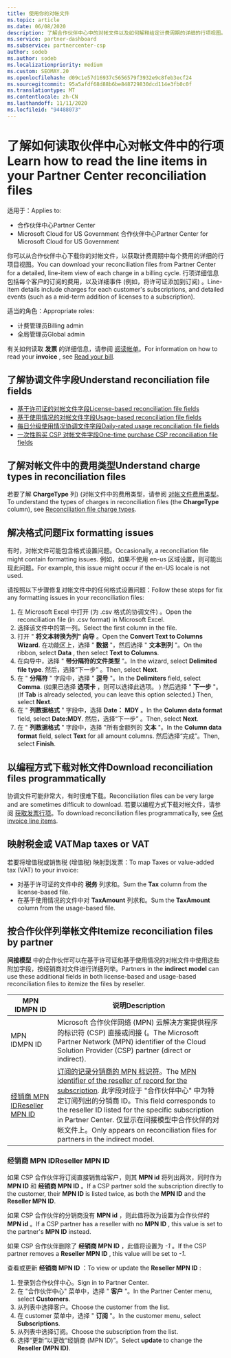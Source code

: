 ```yaml
---
title: 使用你的对帐文件
ms.topic: article
ms.date: 06/08/2020
description: 了解合作伙伴中心中的对帐文件以及如何解释给定计费周期的详细的行项视图。
ms.service: partner-dashboard
ms.subservice: partnercenter-csp
author: sodeb
ms.author: sodeb
ms.localizationpriority: medium
ms.custom: SEOMAY.20
ms.openlocfilehash: d09c1e57d16937c5656579f3932e9c8feb3ecf24
ms.sourcegitcommit: 95a5afdf68d88b6be848729830dcd114e3fb0c0f
ms.translationtype: MT
ms.contentlocale: zh-CN
ms.lasthandoff: 11/11/2020
ms.locfileid: "94488073"
---
```

# <a name="learn-how-to-read-the-line-items-in-your-partner-center-reconciliation-files"></a><span data-ttu-id="a4cb6-103">了解如何读取伙伴中心对帐文件中的行项</span><span class="sxs-lookup"><span data-stu-id="a4cb6-103">Learn how to read the line items in your Partner Center reconciliation files</span></span>

<span data-ttu-id="a4cb6-104">适用于：</span><span class="sxs-lookup"><span data-stu-id="a4cb6-104">Applies to:</span></span>

- <span data-ttu-id="a4cb6-105">合作伙伴中心</span><span class="sxs-lookup"><span data-stu-id="a4cb6-105">Partner Center</span></span>
- <span data-ttu-id="a4cb6-106">Microsoft Cloud for US Government 合作伙伴中心</span><span class="sxs-lookup"><span data-stu-id="a4cb6-106">Partner Center for Microsoft Cloud for US Government</span></span>

<span data-ttu-id="a4cb6-107">你可以从合作伙伴中心下载你的对帐文件，以获取计费周期中每个费用的详细的行项目视图。</span><span class="sxs-lookup"><span data-stu-id="a4cb6-107">You can download your reconciliation files from Partner Center for a detailed, line-item view of each charge in a billing cycle.</span></span> <span data-ttu-id="a4cb6-108">行项详细信息包括每个客户的订阅的费用，以及详细事件 (例如，将许可证添加到订阅) 。</span><span class="sxs-lookup"><span data-stu-id="a4cb6-108">Line-item details include charges for each customer's subscriptions, and detailed events (such as a mid-term addition of licenses to a subscription).</span></span>

<span data-ttu-id="a4cb6-109">适当的角色：</span><span class="sxs-lookup"><span data-stu-id="a4cb6-109">Appropriate roles:</span></span>

- <span data-ttu-id="a4cb6-110">计费管理员</span><span class="sxs-lookup"><span data-stu-id="a4cb6-110">Billing admin</span></span>
- <span data-ttu-id="a4cb6-111">全局管理员</span><span class="sxs-lookup"><span data-stu-id="a4cb6-111">Global admin</span></span>

<span data-ttu-id="a4cb6-112">有关如何读取 **发票** 的详细信息，请参阅 [阅读帐单](read-your-bill.md)。</span><span class="sxs-lookup"><span data-stu-id="a4cb6-112">For information on how to read your **invoice** , see [Read your bill](read-your-bill.md).</span></span>

## <a name="understand-reconciliation-file-fields"></a><span data-ttu-id="a4cb6-113">了解协调文件字段</span><span class="sxs-lookup"><span data-stu-id="a4cb6-113">Understand reconciliation file fields</span></span>

- [<span data-ttu-id="a4cb6-114">基于许可证的对帐文件字段</span><span class="sxs-lookup"><span data-stu-id="a4cb6-114">License-based reconciliation file fields</span></span>](license-based-recon-files.md)
- [<span data-ttu-id="a4cb6-115">基于使用情况的对帐文件字段</span><span class="sxs-lookup"><span data-stu-id="a4cb6-115">Usage-based reconciliation file fields</span></span>](usage-based-recon-files.md)
- [<span data-ttu-id="a4cb6-116">每日分级使用情况协调文件字段</span><span class="sxs-lookup"><span data-stu-id="a4cb6-116">Daily-rated usage reconciliation file fields</span></span>](daily-rated-usage-recon-files.md)
- [<span data-ttu-id="a4cb6-117">一次性购买 CSP 对帐文件字段</span><span class="sxs-lookup"><span data-stu-id="a4cb6-117">One-time purchase CSP reconciliation file fields</span></span>](modern-invoice-reconciliation-file.md)

## <a name="understand-charge-types-in-reconciliation-files"></a><span data-ttu-id="a4cb6-118">了解对帐文件中的费用类型</span><span class="sxs-lookup"><span data-stu-id="a4cb6-118">Understand charge types in reconciliation files</span></span>

<span data-ttu-id="a4cb6-119">若要了解 **ChargeType** 列)  (对帐文件中的费用类型，请参阅 [对帐文件费用类型](recon-file-charge-types.md)。</span><span class="sxs-lookup"><span data-stu-id="a4cb6-119">To understand the types of charges in reconciliation files (the **ChargeType** column), see [Reconciliation file charge types](recon-file-charge-types.md).</span></span>

## <a name="fix-formatting-issues"></a><span data-ttu-id="a4cb6-120">解决格式问题</span><span class="sxs-lookup"><span data-stu-id="a4cb6-120">Fix formatting issues</span></span>

<span data-ttu-id="a4cb6-121">有时，对帐文件可能包含格式设置问题。</span><span class="sxs-lookup"><span data-stu-id="a4cb6-121">Occasionally, a reconciliation file might contain formatting issues.</span></span> <span data-ttu-id="a4cb6-122">例如，如果不使用 en-us 区域设置，则可能出现此问题。</span><span class="sxs-lookup"><span data-stu-id="a4cb6-122">For example, this issue might occur if the en-US locale is not used.</span></span>

<span data-ttu-id="a4cb6-123">请按照以下步骤修复对帐文件中的任何格式设置问题：</span><span class="sxs-lookup"><span data-stu-id="a4cb6-123">Follow these steps for fix any formatting issues in your reconciliation files:</span></span>

1. <span data-ttu-id="a4cb6-124">在 Microsoft Excel 中打开 (为 .csv 格式的协调文件) 。</span><span class="sxs-lookup"><span data-stu-id="a4cb6-124">Open the reconciliation file (in .csv format) in Microsoft Excel.</span></span>
2. <span data-ttu-id="a4cb6-125">选择该文件中的第一列。</span><span class="sxs-lookup"><span data-stu-id="a4cb6-125">Select the first column in the file.</span></span>
3. <span data-ttu-id="a4cb6-126">打开 " **将文本转换为列" 向导** 。</span><span class="sxs-lookup"><span data-stu-id="a4cb6-126">Open the **Convert Text to Columns Wizard**.</span></span> <span data-ttu-id="a4cb6-127">在功能区上，选择 " **数据** "，然后选择 " **文本到列** "。</span><span class="sxs-lookup"><span data-stu-id="a4cb6-127">On the ribbon, select **Data** , then select **Text to Columns**.</span></span>
4. <span data-ttu-id="a4cb6-128">在向导中，选择 " **带分隔符的文件类型** "。</span><span class="sxs-lookup"><span data-stu-id="a4cb6-128">In the wizard, select **Delimited file type**.</span></span> <span data-ttu-id="a4cb6-129">然后，选择“下一步”  。</span><span class="sxs-lookup"><span data-stu-id="a4cb6-129">Then, select **Next**.</span></span>
5. <span data-ttu-id="a4cb6-130">在 " **分隔符** " 字段中，选择 " **逗号** "。</span><span class="sxs-lookup"><span data-stu-id="a4cb6-130">In the **Delimiters** field, select **Comma**.</span></span> <span data-ttu-id="a4cb6-131"> (如果已选择 **选项卡** ，则可以选择此选项。 ) 然后选择 " **下一步** "。</span><span class="sxs-lookup"><span data-stu-id="a4cb6-131">(If **Tab** is already selected, you can leave this option selected.) Then, select **Next**.</span></span>
6. <span data-ttu-id="a4cb6-132">在 " **列数据格式** " 字段中，选择 **Date： MDY** 。</span><span class="sxs-lookup"><span data-stu-id="a4cb6-132">In the **Column data format** field, select **Date:MDY**.</span></span> <span data-ttu-id="a4cb6-133">然后，选择“下一步”  。</span><span class="sxs-lookup"><span data-stu-id="a4cb6-133">Then, select **Next**.</span></span>
7. <span data-ttu-id="a4cb6-134">在 " **列数据格式** " 字段中，选择 "所有金额列的 **文本** "。</span><span class="sxs-lookup"><span data-stu-id="a4cb6-134">In the **Column data format** field, select **Text** for all amount columns.</span></span> <span data-ttu-id="a4cb6-135">然后选择“完成”。</span><span class="sxs-lookup"><span data-stu-id="a4cb6-135">Then, select **Finish**.</span></span>

## <a name="download-reconciliation-files-programmatically"></a><span data-ttu-id="a4cb6-136">以编程方式下载对帐文件</span><span class="sxs-lookup"><span data-stu-id="a4cb6-136">Download reconciliation files programmatically</span></span>

<span data-ttu-id="a4cb6-137">协调文件可能非常大，有时很难下载。</span><span class="sxs-lookup"><span data-stu-id="a4cb6-137">Reconciliation files can be very large and are sometimes difficult to download.</span></span> <span data-ttu-id="a4cb6-138">若要以编程方式下载对帐文件，请参阅 [获取发票行项](/partner-center/develop/get-invoiceline-items)。</span><span class="sxs-lookup"><span data-stu-id="a4cb6-138">To download reconciliation files programmatically, see [Get invoice line items](/partner-center/develop/get-invoiceline-items).</span></span>

## <a name="map-taxes-or-vat"></a><span data-ttu-id="a4cb6-139">映射税金或 VAT</span><span class="sxs-lookup"><span data-stu-id="a4cb6-139">Map taxes or VAT</span></span>

<span data-ttu-id="a4cb6-140">若要将增值税或销售税 (增值税) 映射到发票：</span><span class="sxs-lookup"><span data-stu-id="a4cb6-140">To map Taxes or value-added tax (VAT) to your invoice:</span></span>

- <span data-ttu-id="a4cb6-141">对基于许可证的文件中的 **税务** 列求和。</span><span class="sxs-lookup"><span data-stu-id="a4cb6-141">Sum the **Tax** column from the license-based file.</span></span>
- <span data-ttu-id="a4cb6-142">在基于使用情况的文件中对 **TaxAmount** 列求和。</span><span class="sxs-lookup"><span data-stu-id="a4cb6-142">Sum the **TaxAmount** column from the usage-based file.</span></span>

## <a name="itemize-reconciliation-files-by-partner"></a><span data-ttu-id="a4cb6-143">按合作伙伴列举帐文件</span><span class="sxs-lookup"><span data-stu-id="a4cb6-143">Itemize reconciliation files by partner</span></span>

<span data-ttu-id="a4cb6-144">**间接模型** 中的合作伙伴可以在基于许可证和基于使用情况的对帐文件中使用这些附加字段，按经销商对文件进行详细列举。</span><span class="sxs-lookup"><span data-stu-id="a4cb6-144">Partners in the **indirect model** can use these additional fields in both license-based and usage-based reconciliation files to itemize the files by reseller.</span></span>

| <span data-ttu-id="a4cb6-145">MPN ID</span><span class="sxs-lookup"><span data-stu-id="a4cb6-145">MPN ID</span></span> | <span data-ttu-id="a4cb6-146">说明</span><span class="sxs-lookup"><span data-stu-id="a4cb6-146">Description</span></span> |
| ------ | ----------- |
| <span data-ttu-id="a4cb6-147">MPN ID</span><span class="sxs-lookup"><span data-stu-id="a4cb6-147">MPN ID</span></span> | <span data-ttu-id="a4cb6-148">Microsoft 合作伙伴网络 (MPN) 云解决方案提供程序的标识符 (CSP) 直接或间接 (。</span><span class="sxs-lookup"><span data-stu-id="a4cb6-148">The Microsoft Partner Network (MPN) identifier of the Cloud Solution Provider (CSP) partner (direct or indirect).</span></span> |
| [<span data-ttu-id="a4cb6-149">经销商 MPN ID</span><span class="sxs-lookup"><span data-stu-id="a4cb6-149">Reseller MPN ID</span></span>](#reseller-mpn-id) | <span data-ttu-id="a4cb6-150">[订阅的记录分销商的 MPN 标识符](#reseller-mpn-id)。</span><span class="sxs-lookup"><span data-stu-id="a4cb6-150">The [MPN identifier of the reseller of record for the subscription](#reseller-mpn-id).</span></span> <span data-ttu-id="a4cb6-151">此字段对应于 "合作伙伴中心" 中为特定订阅列出的分销商 ID。</span><span class="sxs-lookup"><span data-stu-id="a4cb6-151">This field corresponds to the reseller ID listed for the specific subscription in Partner Center.</span></span> <span data-ttu-id="a4cb6-152">仅显示在间接模型中合作伙伴的对帐文件上。</span><span class="sxs-lookup"><span data-stu-id="a4cb6-152">Only appears on reconciliation files for partners in the indirect model.</span></span> |

### <a name="reseller-mpn-id"></a><span data-ttu-id="a4cb6-153">经销商 MPN ID</span><span class="sxs-lookup"><span data-stu-id="a4cb6-153">Reseller MPN ID</span></span>

<span data-ttu-id="a4cb6-154">如果 CSP 合作伙伴将订阅直接销售给客户，则其 **MPN id** 将列出两次，同时作为 **MPN ID** 和 **经销商 MPN ID** 。</span><span class="sxs-lookup"><span data-stu-id="a4cb6-154">If a CSP partner sold the subscription directly to the customer, their **MPN ID** is listed twice, as both the **MPN ID** and the **Reseller MPN ID**.</span></span>

<span data-ttu-id="a4cb6-155">如果 CSP 合作伙伴的分销商没有 **MPN id** ，则此值将改为设置为合作伙伴的 **MPN id** 。</span><span class="sxs-lookup"><span data-stu-id="a4cb6-155">If a CSP partner has a reseller with no **MPN ID** , this value is set to the partner's **MPN ID** instead.</span></span>

<span data-ttu-id="a4cb6-156">如果 CSP 合作伙伴删除了 **经销商 MPN ID** ，此值将设置为 *-1* 。</span><span class="sxs-lookup"><span data-stu-id="a4cb6-156">If the CSP partner removes a **Reseller MPN ID** , this value will be set to *-1*.</span></span>

<span data-ttu-id="a4cb6-157">查看或更新 **经销商 MPN ID** ：</span><span class="sxs-lookup"><span data-stu-id="a4cb6-157">To view or update the **Reseller MPN ID** :</span></span>

1. <span data-ttu-id="a4cb6-158">登录到合作伙伴中心。</span><span class="sxs-lookup"><span data-stu-id="a4cb6-158">Sign in to Partner Center.</span></span>
2. <span data-ttu-id="a4cb6-159">在 "合作伙伴中心" 菜单中，选择 " **客户** "。</span><span class="sxs-lookup"><span data-stu-id="a4cb6-159">In the Partner Center menu, select **Customers**.</span></span>
3. <span data-ttu-id="a4cb6-160">从列表中选择客户。</span><span class="sxs-lookup"><span data-stu-id="a4cb6-160">Choose the customer from the list.</span></span>
4. <span data-ttu-id="a4cb6-161">在 customer 菜单中，选择 " **订阅** "。</span><span class="sxs-lookup"><span data-stu-id="a4cb6-161">In the customer menu, select **Subscriptions**.</span></span>
5. <span data-ttu-id="a4cb6-162">从列表中选择订阅。</span><span class="sxs-lookup"><span data-stu-id="a4cb6-162">Choose the subscription from the list.</span></span>
6. <span data-ttu-id="a4cb6-163">选择“更新”以更改“经销商 (MPN ID)”。</span><span class="sxs-lookup"><span data-stu-id="a4cb6-163">Select **update** to change the **Reseller (MPN ID)**.</span></span>